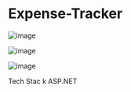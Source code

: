 # Expense-Tracker
![image](https://github.com/tanhoang14/Expense-Tracker/assets/89440534/71c26a2b-6ef0-4eb9-afa8-b92f7419fb15)

![image](https://github.com/tanhoang14/Expense-Tracker/assets/89440534/0b496ee3-6be7-4b4f-bdd8-eb7fc9360744)


![image](https://github.com/tanhoang14/Expense-Tracker/assets/89440534/aae89175-5b66-403e-aa5f-2666a86443e1)

Tech Stac k
ASP.NET
